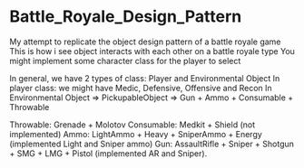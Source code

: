 # Battle_Royale_Design_Pattern
My attempt to replicate the object design pattern of a battle royale game
This is how i see object interacts with each other on a battle royale type
You might implement some character class for the player to select

In general, we have 2 types of class: Player and Environmental Object
In player class: we might have Medic, Defensive, Offensive and Recon
In Environmental Object => PickupableObject => Gun + Ammo + Consumable + Throwable

Throwable: Grenade + Molotov
Consumable: Medkit + Shield (not implemented)
Ammo: LightAmmo + Heavy + SniperAmmo + Energy (implemented Light and Sniper ammo)
Gun: AssaultRifle + Sniper + Shotgun + SMG + LMG + Pistol (implemented AR and Sniper).
